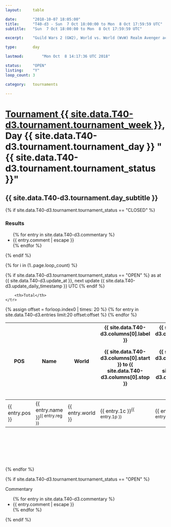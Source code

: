 ```yaml
---
layout: 	table

date: 		"2018-10-07 18:05:00"
title: 		"T40-d3 - Sun  7 Oct 18:00:00 to Mon  8 Oct 17:59:59 UTC"
subtitle: 	"Sun  7 Oct 18:00:00 to Mon  8 Oct 17:59:59 UTC"

excerpt:    "Guild Wars 2 (GW2), World vs. World (WvW) Realm Avenger achivement Tournament. \"Every Kill Counts\""

type:       day

lastmod: 		"Mon Oct  8 14:17:36 UTC 2018"

status:     "OPEN"
listing:    "Y"
loop_count: 3

category: 	tournaments

---
```

<div class="table_header">
    <h1><a href="{{ site.data.T40-d3.tournament.week_url }}">Tournament {{ site.data.T40-d3.tournament.tournament_week }}</a>, Day {{ site.data.T40-d3.tournament.tournament_day }} "{{ site.data.T40-d3.tournament.tournament_status }}"</h1>
    <h2>{{ site.data.T40-d3.tournament.day_subtitle }}</h2> 
</div>

{% if site.data.T40-d3.tournament.tournament_status == "CLOSED" %} 
<div class="commentary">
  <h3>Results</h3>
  <ul>
    {% for entry in site.data.T40-d3.commentary %}
    <li class="commentary_list">{{ entry.comment | escape }}</li>
    {% endfor %}
  </ul>
</div>
{% endif %}


{% for i in (1..page.loop_count) %}

{% if site.data.T40-d3.tournament.tournament_status == "OPEN" %} 
<span class="table_nextupdate">as at {{ site.data.T40-d3.update_at }}, next update {{ site.data.T40-d3.update_daily_timestamp }} UTC</span> 
{% endif %}

<table class="day_table">
  <colgroup>
    <col style="width:18px">
    <col style="width:55px">
    <col style="width:55px">
    <col style="width:12px">
    <col style="width:12px">
    <col style="width:12px">
    <col style="width:12px">
    <col style="width:12px">
    <col style="width:12px">
    <col style="width:12px">
    <col style="width:12px">
    <col style="width:12px">
    <col style="width:12px">
    <col style="width:12px">
    <col style="width:12px">
    <col style="width:12px">
    <col style="width:12px">
    <col style="width:12px">
    <col style="width:12px">
    <col style="width:12px">
    <col style="width:12px">
    <col style="width:12px">
    <col style="width:12px">
    <col style="width:12px">
    <col style="width:12px">
    <col style="width:12px">
    <col style="width:12px">
    <col style="width:18px">
  </colgroup>  
  <thead>
    <tr>
        <th>POS</th>
        <th class="AlignLeft">Name</th>
        <th class="AlignLeft">World</th>

<th><div class="label">{{ site.data.T40-d3.columns[0].label }}<p class="onhover">{{ site.data.T40-d3.columns[0].start }} to {{ site.data.T40-d3.columns[0].stop }}</p></div>​</th>
<th><div class="label">{{ site.data.T40-d3.columns[1].label }}<p class="onhover">{{ site.data.T40-d3.columns[1].start }} to {{ site.data.T40-d3.columns[1].stop }}</p></div>​</th>
<th><div class="label">{{ site.data.T40-d3.columns[2].label }}<p class="onhover">{{ site.data.T40-d3.columns[2].start }} to {{ site.data.T40-d3.columns[2].stop }}</p></div>​</th>
<th><div class="label">{{ site.data.T40-d3.columns[3].label }}<p class="onhover">{{ site.data.T40-d3.columns[3].start }} to {{ site.data.T40-d3.columns[3].stop }}</p></div>​</th>
<th><div class="label">{{ site.data.T40-d3.columns[4].label }}<p class="onhover">{{ site.data.T40-d3.columns[4].start }} to {{ site.data.T40-d3.columns[4].stop }}</p></div>​</th>
<th><div class="label">{{ site.data.T40-d3.columns[5].label }}<p class="onhover">{{ site.data.T40-d3.columns[5].start }} to {{ site.data.T40-d3.columns[5].stop }}</p></div>​</th>
<th><div class="label">{{ site.data.T40-d3.columns[6].label }}<p class="onhover">{{ site.data.T40-d3.columns[6].start }} to {{ site.data.T40-d3.columns[6].stop }}</p></div>​</th>
<th><div class="label">{{ site.data.T40-d3.columns[7].label }}<p class="onhover">{{ site.data.T40-d3.columns[7].start }} to {{ site.data.T40-d3.columns[7].stop }}</p></div>​</th>
<th><div class="label">{{ site.data.T40-d3.columns[8].label }}<p class="onhover">{{ site.data.T40-d3.columns[8].start }} to {{ site.data.T40-d3.columns[8].stop }}</p></div>​</th>
<th><div class="label">{{ site.data.T40-d3.columns[9].label }}<p class="onhover">{{ site.data.T40-d3.columns[9].start }} to {{ site.data.T40-d3.columns[9].stop }}</p></div>​</th>
<th><div class="label">{{ site.data.T40-d3.columns[10].label }}<p class="onhover">{{ site.data.T40-d3.columns[10].start }} to {{ site.data.T40-d3.columns[10].stop }}</p></div>​</th>

<th><div class="label">{{ site.data.T40-d3.columns[11].label }}<p class="onhover">{{ site.data.T40-d3.columns[11].start }} to {{ site.data.T40-d3.columns[11].stop }}</p></div>​</th>
<th><div class="label">{{ site.data.T40-d3.columns[12].label }}<p class="onhover">{{ site.data.T40-d3.columns[12].start }} to {{ site.data.T40-d3.columns[12].stop }}</p></div>​</th>
<th><div class="label">{{ site.data.T40-d3.columns[13].label }}<p class="onhover">{{ site.data.T40-d3.columns[13].start }} to {{ site.data.T40-d3.columns[13].stop }}</p></div>​</th>
<th><div class="label">{{ site.data.T40-d3.columns[14].label }}<p class="onhover">{{ site.data.T40-d3.columns[14].start }} to {{ site.data.T40-d3.columns[14].stop }}</p></div>​</th>
<th><div class="label">{{ site.data.T40-d3.columns[15].label }}<p class="onhover">{{ site.data.T40-d3.columns[15].start }} to {{ site.data.T40-d3.columns[15].stop }}</p></div>​</th>
<th><div class="label">{{ site.data.T40-d3.columns[16].label }}<p class="onhover">{{ site.data.T40-d3.columns[16].start }} to {{ site.data.T40-d3.columns[16].stop }}</p></div>​</th>
<th><div class="label">{{ site.data.T40-d3.columns[17].label }}<p class="onhover">{{ site.data.T40-d3.columns[17].start }} to {{ site.data.T40-d3.columns[17].stop }}</p></div>​</th>
<th><div class="label">{{ site.data.T40-d3.columns[18].label }}<p class="onhover">{{ site.data.T40-d3.columns[18].start }} to {{ site.data.T40-d3.columns[18].stop }}</p></div>​</th>
<th><div class="label">{{ site.data.T40-d3.columns[19].label }}<p class="onhover">{{ site.data.T40-d3.columns[19].start }} to {{ site.data.T40-d3.columns[19].stop }}</p></div>​</th>
<th><div class="label">{{ site.data.T40-d3.columns[20].label }}<p class="onhover">{{ site.data.T40-d3.columns[20].start }} to {{ site.data.T40-d3.columns[20].stop }}</p></div>​</th>

<th><div class="label">{{ site.data.T40-d3.columns[21].label }}<p class="onhover">{{ site.data.T40-d3.columns[21].start }} to {{ site.data.T40-d3.columns[21].stop }}</p></div>​</th>
<th><div class="label">{{ site.data.T40-d3.columns[22].label }}<p class="onhover">{{ site.data.T40-d3.columns[22].start }} to {{ site.data.T40-d3.columns[22].stop }}</p></div>​</th>
<th><div class="label">{{ site.data.T40-d3.columns[23].label }}<p class="onhover">{{ site.data.T40-d3.columns[23].start }} to {{ site.data.T40-d3.columns[23].stop }}</p></div>​</th>

        <th>Total</th>
    </tr>
  </thead>
  {% assign offset = forloop.index0 | times: 20 %}
<tbody>
{% for entry in site.data.T40-d3.entries limit:20 offset:offset %}
  <tr>
    <td class="pl{{ entry.pos }}">{{ entry.pos }}</td>
    <td class="AlignLeft">{{ entry.name }}<sup>{{ entry.reg }}</sup></td>
    <td class="AlignLeft">{{ entry.world }}</td>
    <td class="pl{{ entry.1p }}">{{ entry.1c }}<sup>{{ entry.1p }}</sup></td>
    <td class="pl{{ entry.2p }}">{{ entry.2c }}<sup>{{ entry.2p }}</sup></td>
    <td class="pl{{ entry.3p }}">{{ entry.3c }}<sup>{{ entry.3p }}</sup></td>
    <td class="pl{{ entry.4p }}">{{ entry.4c }}<sup>{{ entry.4p }}</sup></td>
    <td class="pl{{ entry.5p }}">{{ entry.5c }}<sup>{{ entry.5p }}</sup></td>
    <td class="pl{{ entry.6p }}">{{ entry.6c }}<sup>{{ entry.6p }}</sup></td>
    <td class="pl{{ entry.7p }}">{{ entry.7c }}<sup>{{ entry.7p }}</sup></td>
    <td class="pl{{ entry.8p }}">{{ entry.8c }}<sup>{{ entry.8p }}</sup></td>
    <td class="pl{{ entry.9p }}">{{ entry.9c }}<sup>{{ entry.9p }}</sup></td>
    <td class="pl{{ entry.10p }}">{{ entry.10c }}<sup>{{ entry.10p }}</sup></td>
    <td class="pl{{ entry.11p }}">{{ entry.11c }}<sup>{{ entry.11p }}</sup></td>
    <td class="pl{{ entry.12p }}">{{ entry.12c }}<sup>{{ entry.12p }}</sup></td>
    <td class="pl{{ entry.13p }}">{{ entry.13c }}<sup>{{ entry.13p }}</sup></td>
    <td class="pl{{ entry.14p }}">{{ entry.14c }}<sup>{{ entry.14p }}</sup></td>
    <td class="pl{{ entry.15p }}">{{ entry.15c }}<sup>{{ entry.15p }}</sup></td>
    <td class="pl{{ entry.16p }}">{{ entry.16c }}<sup>{{ entry.16p }}</sup></td>
    <td class="pl{{ entry.17p }}">{{ entry.17c }}<sup>{{ entry.17p }}</sup></td>
    <td class="pl{{ entry.18p }}">{{ entry.18c }}<sup>{{ entry.18p }}</sup></td>
    <td class="pl{{ entry.19p }}">{{ entry.19c }}<sup>{{ entry.19p }}</sup></td>
    <td class="pl{{ entry.20p }}">{{ entry.20c }}<sup>{{ entry.20p }}</sup></td>
    <td class="pl{{ entry.21p }}">{{ entry.21c }}<sup>{{ entry.21p }}</sup></td>
    <td class="pl{{ entry.22p }}">{{ entry.22c }}<sup>{{ entry.22p }}</sup></td>
    <td class="pl{{ entry.23p }}">{{ entry.23c }}<sup>{{ entry.23p }}</sup></td>
    <td class="pl{{ entry.24p }}">{{ entry.24c }}<sup>{{ entry.24p }}</sup></td>
    <td>{{ entry.total }}</td>
  </tr>
{% endfor %}  
</tbody>
</table>
<div class="leaderboard">
  <script async src="//pagead2.googlesyndication.com/pagead/js/adsbygoogle.js"></script>
  <!-- 728x90 -->
  <ins class="adsbygoogle"
       style="display:inline-block;width:728px;height:90px"
       data-ad-client="ca-pub-3274917281288240"
       data-ad-slot="3870538733"></ins>
  <script>
  (adsbygoogle = window.adsbygoogle || []).push({});
  </script>    
</div>
<br />
{% endfor %}

{% if site.data.T40-d3.tournament.tournament_status == "OPEN" %} 
<div class="commentary">
  <span class="commentary_title">Commentary</span>
  <ul>
    {% for entry in site.data.T40-d3.commentary %}
    <li class="commentary_list">{{ entry.comment | escape }}</li>
    {% endfor %}
  </ul>
</div>
{% endif %}


